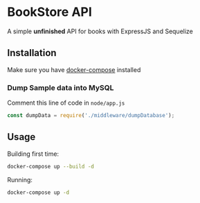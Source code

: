 # BookStore API

A simple **unfinished** API for books with ExpressJS and Sequelize

## Installation

Make sure you have [docker-compose](https://docs.docker.com/compose/install/) installed

### Dump Sample data into MySQL

Comment this line of code in `node/app.js`

```js
const dumpData = require('./middleware/dumpDatabase');
```

## Usage

Building first time:
```bash
docker-compose up --build -d
```

Running:
```bash
docker-compose up -d
```
